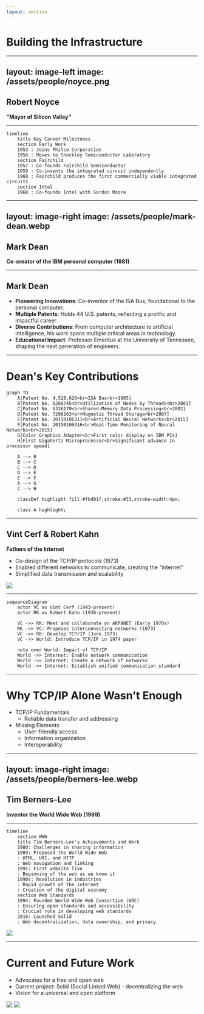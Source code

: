 ```yaml
---
layout: section
---
```


# Building the Infrastructure

<!-- Developing the infrastructure that supports modern computing and connectivity, transforming theoretical advancements into practical systems. -->
---
layout: image-left
image: /assets/people/noyce.png
---

## Robert Noyce

**"Mayor of Silicon Valley"**

---

```mermaid
timeline
    title Key Career Milestones
    section Early Work
    1953 : Joins Philco Corporation
    1956 : Moves to Shockley Semiconductor Laboratory
    section Fairchild
    1957 : Co-founds Fairchild Semiconductor
    1959 : Co-invents the integrated circuit independently
    1960 : Fairchild produces the first commercially viable integrated circuits
    section Intel
    1968 : Co-founds Intel with Gordon Moore
```
---
layout: image-right
image: /assets/people/mark-dean.webp
---

## Mark Dean

**Co-creator of the IBM personal computer (1981)**

---

## Mark Dean

- **Pioneering Innovations**: Co-inventor of the ISA Bus, foundational to the personal computer.
- **Multiple Patents**: Holds 44 U.S. patents, reflecting a prolific and impactful career.
- **Diverse Contributions**: From computer architecture to artificial intelligence, his work spans multiple critical areas in technology.
- **Educational Impact**: Professor Emeritus at the University of Tennessee, shaping the next generation of engineers.

---

# Dean's Key Contributions

<v-drag pos="303,114,395,395">

```mermaid {scale: 0.5}
graph TD
    A[Patent No. 4,528,626<br>ISA Bus<br>1985]
    B[Patent No. 6266745<br>Utilization of Nodes by Threads<br>2001]
    C[Patent No. 6336170<br>Shared-Memory Data Processing<br>2002]
    D[Patent No. 7206163<br>Magnetic Thread Storage<br>2007]
    E[Patent No. 20150106311<br>Artificial Neural Networks<br>2015]
    F[Patent No. 20150106316<br>Real-Time Monitoring of Neural Networks<br>2015]
    G[Color Graphics Adapter<br>First color display on IBM PCs]
    H[First Gigahertz Microprocessor<br>Significant advance in processor speed]

    A --> B
    B --> C
    C --> D 
    D --> E
    E --> F
    A --> G
    C --> H

    classDef highlight fill:#fbd91f,stroke:#33,stroke-width:4px;

    class A highlight;
```

</v-drag>

<!--
- In 1985, Mark Dean co-invented the ISA Bus, which transformed personal computing by allowing seamless connection of peripherals, making PCs more modular and user-friendly. This innovation was crucial in the widespread adoption of personal computers.
- Dean also developed the Color Graphics Adapter (CGA), which brought color displays to IBM PCs, showcasing the power of integrated innovations.
- In 2001, he improved distributed computing efficiency, optimizing performance across multiple processors, which is key for modern data centers and cloud computing.
- Dean's work on the first gigahertz microprocessor marked a significant leap in processing speed, influencing everything from personal computing to enterprise servers.
- Mark Dean's visionary contributions have significantly advanced personal and distributed computing, shaping the future of technology
-->

---

## Vint Cerf & Robert Kahn

**Fathers of the Internet**

- Co-design of the TCP/IP protocols (1973)
- Enabled different networks to communicate, creating the "internet"
- Simplified data transmission and scalability

<v-drag pos="480,226,500,_">
    <img src="/assets/people/cerf-kahn.jpg">
</v-drag>

<!--
- 'fathers of the Internet.' 
- Their development of the Transmission Control Protocol (TCP) and the Internet Protocol (IP) was pivotal in creating a global communication network that we now know as the Internet.

- The TCP/IP protocols are essential b/c they ensure that data is reliably transmitted across networks. 
- TCP manages the breakdown and reassembly of data packets, 
- while IP handles the addressing and routing of these packets to their correct destinations"

- This enabled different networks to interconnect, creating a 'network of networks.' 
- Provided the scalability and flexibility needed for the rapid expansion of the Internet.

- Note: Cerf was inspired by Robert Noyce’s innovations and culture of innovation, went on to co-design TCP/IP protocols with Rohbert Kahn
-->

---

```mermaid
sequenceDiagram
    actor VC as Vint Cerf (1943-present)
    actor RK as Robert Kahn (1938-present)
    
    VC ->> RK: Meet and collaborate on ARPANET (Early 1970s)
    RK ->> VC: Proposes interconnecting networks (1973)
    VC ->> RK: Develop TCP/IP (June 1973)
    VC ->> World: Introduce TCP/IP in 1974 paper
    
    note over World: Impact of TCP/IP
    World ->> Internet: Enable network communication
    World ->> Internet: Create a network of networks
    World ->> Internet: Establish unified communication standard
```

<!-- 
- In the early 1970s, the concept of interconnected computer networks was in its infancy
- Cerf and Kahn met in the early 1970s
  - Kahn, who was working on ARPANET, envisioned an open-architecture network
  - He collaborated with Cerf, who was an expert in networking protocols, to bring this vision to life.
- Challenge: The existing networks were heterogeneous and could not easily communicate with one another
  - There was a need for interconnectivity between diverse computer systems
- To address these challenges, Cerf and Kahn developed TCP/IP
  - Enabled different networks to communicate effectively
  - Provided the scalability and flexibility necessary for the Internet’s growth
 -->

---

# Why TCP/IP Alone Wasn't Enough

- TCP/IP Fundamentals
  - Reliable data transfer and addressing
- Missing Elements
  - User-friendly access
  - Information organization
  - Interoperability

<!-- 

1. User-friendly access
   - Early Internet users faced the challenge of using CLIs
   - Graphical web browsers played a critical role in making the Internet accessible to a broader audience
2. Information Organization
   - The concept of hypertext, which allows linking between different pieces of information, became essential. 
   - HTML provided a way to structure content
   - URLs made it possible to locate and access specific resources on the web  
3. Interoperability
   - Different systems and technologies could not work together seamlessly
 -  A cohesive and unified Internet experience 
 -->

---
layout: image-right
image: /assets/people/berners-lee.webp
---

## Tim Berners-Lee

**Inventor the World Wide Web (1989)**

<!-- 
"With the Internet's infrastructure in place, Tim Berners-Lee envisioned a universal information space. In 1989, he invented the World Wide Web, which leveraged the existing network protocols to create a system for accessing and linking documents globally."
 -->
---

```mermaid {scale:0.5}
timeline
    section WWW
    title Tim Berners-Lee's Achievements and Work
    1980: Challenges in sharing information
    1989: Proposed the World Wide Web
    : HTML, URI, and HTTP
    : Web navigation and linking
    1991: First website live
    : Beginning of the web as we know it
    1990s: Revolution in industries
    : Rapid growth of the internet
    : Creation of the digital economy
    section Web Standards
    1994: Founded World Wide Web Consortium (W3C)
    : Ensuring open standards and accessibility
    : Crucial role in developing web standards
    2016: Launched Solid
    : Web decentralization, data ownership, and privacy
```

<v-click>
<v-drag pos="735,152,225,_">
<img src="/assets/www.webp">
</v-drag>
</v-click>

<!--
- The Problem at CERN
  - Challenges in sharing information among scientists
  - Different computers and software systems
  - Need for a universal system to share information
1. Created browser-editor rather (WorldWideWeb)
2. HTML, HTTP, and URLs, 
 - The concept of hypertext, which allows linking between different pieces of information, became essential. 
 - HTML provided a way to structure content
 - URLs made it possible to locate and access specific resources on the web  
3. W3C
  - Different systems and technologies could not work together seamlessly
  -  A cohesive and unified Internet experience
-->

---

# Current and Future Work

- Advocates for a free and open web
- Current project: Solid (Social Linked Web) - decentralizing the web
- Vision for a universal and open platform

<v-drag pos="45,257,298,253">
    <img src="/assets/solid.png">
</v-drag>

<v-click>
    <v-drag pos="399,238,495,541">
        <img src="/assets/solid-pod.webp">
    </v-drag>
</v-click>

<!--
- The Problem
  - Centralized platforms control user data
  - Privacy concerns and data misuse
  - Limited interoperability between services

- Proposed solution
  - Aims to reshape the way web applications work by giving users more control over their personal data. 
  - Instead of storing data in centralized servers owned by companies, Solid allows users to store their data in personal online data stores (Pods) that they control. 
  - This means users can decide who accesses their data and for what purposes.

- Solid's Vision: Decentralization, interoperability, user empowerment. Open Source.
-->
